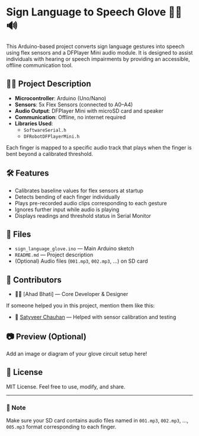 # Sign Language to Speech Glove 🤖🧤🔊

This Arduino-based project converts sign language gestures into speech using flex sensors and a DFPlayer Mini audio module. It is designed to assist individuals with hearing or speech impairments by providing an accessible, offline communication tool.

## 👨‍💻 Project Description

- **Microcontroller**: Arduino (Uno/Nano)
- **Sensors**: 5x Flex Sensors (connected to A0–A4)
- **Audio Output**: DFPlayer Mini with microSD card and speaker
- **Communication**: Offline, no internet required
- **Libraries Used**:
  - `SoftwareSerial.h`
  - `DFRobotDFPlayerMini.h`

Each finger is mapped to a specific audio track that plays when the finger is bent beyond a calibrated threshold.

## 🛠️ Features

- Calibrates baseline values for flex sensors at startup
- Detects bending of each finger individually
- Plays pre-recorded audio clips corresponding to each gesture
- Ignores further input while audio is playing
- Displays readings and threshold status in Serial Monitor

## 📁 Files

- `sign_language_glove.ino` — Main Arduino sketch
- `README.md` — Project description
- (Optional) Audio files (`001.mp3`, `002.mp3`, ...) on SD card

## 🙋 Contributors

- 👨‍💻 [Ahad Bhati] — Core Developer & Designer

If someone helped you in this project, mention them like this:

- 🙌 [Satyveer Chauhan](https://github.com/satyveer2005) — Helped with sensor calibration and testing

## 📷 Preview (Optional)

Add an image or diagram of your glove circuit setup here!

## 📝 License

MIT License. Feel free to use, modify, and share.

---

### 📣 Note

Make sure your SD card contains audio files named in `001.mp3`, `002.mp3`, ..., `005.mp3` format corresponding to each finger.
